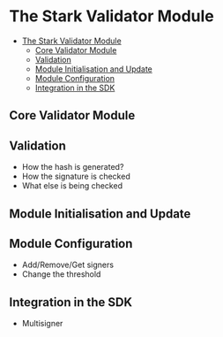 # The Stark Validator Module

- [The Stark Validator Module](#the-stark-validator-module)
  - [Core Validator Module](#core-validator-module)
  - [Validation](#validation)
  - [Module Initialisation and Update](#module-initialisation-and-update)
  - [Module Configuration](#module-configuration)
  - [Integration in the SDK](#integration-in-the-sdk)

## Core Validator Module

## Validation

- How the hash is generated?
- How the signature is checked
- What else is being checked

## Module Initialisation and Update

## Module Configuration

- Add/Remove/Get signers
- Change the threshold

## Integration in the SDK

- Multisigner
